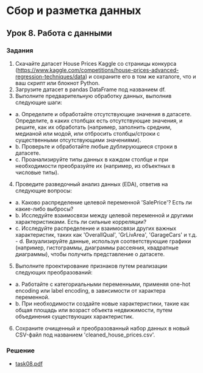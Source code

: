 # Сбор и разметка данных

## Урок 8. Работа с данными

### Задания

1. Скачайте датасет House Prices Kaggle со страницы конкурса (https://www.kaggle.com/competitions/house-prices-advanced-regression-techniques/data) и сохраните его в том же каталоге, что и ваш скрипт или блокнот Python.
2. Загрузите датасет в pandas DataFrame под названием df.
3. Выполните предварительную обработку данных, выполнив следующие шаги: 
- a. Определите и обработайте отсутствующие значения в датасете. Определите, в каких столбцах есть отсутствующие значения, и решите, как их обработать (например, заполнить средним, медианой или модой, или отбросить столбцы/строки с существенными отсутствующими значениями). 
- b. Проверьте и обработайте любые дублирующиеся строки в датасете. 
- c. Проанализируйте типы данных в каждом столбце и при необходимости преобразуйте их (например, из объектных в числовые типы).
4. Проведите разведочный анализ данных (EDA), ответив на следующие вопросы: 
- a. Каково распределение целевой переменной 'SalePrice'? Есть ли какие-либо выбросы? 
- b. Исследуйте взаимосвязи между целевой переменной и другими характеристиками. Есть ли сильные корреляции? 
- c. Исследуйте распределение и взаимосвязи других важных характеристик, таких как 'OverallQual', 'GrLivArea', 'GarageCars' и т.д. - d. Визуализируйте данные, используя соответствующие графики (например, гистограммы, диаграммы рассеяния, квадратные диаграммы), чтобы получить представление о датасете.
5. Выполните проектирование признаков путем реализации следующих преобразований: 
- a. Работайте с категориальными переменными, применяя one-hot encoding или label encoding, в зависимости от характера переменной.
- b. При необходимости создайте новые характеристики, такие как общая площадь или возраст объекта недвижимости, путем объединения существующих характеристик.
6. Сохраните очищенный и преобразованный набор данных в новый CSV-файл под названием 'cleaned_house_prices.csv'.

### Решение

- [task08.pdf](https://github.com/allseenn/api/blob/main/08.Tasks/task08.pdf)
